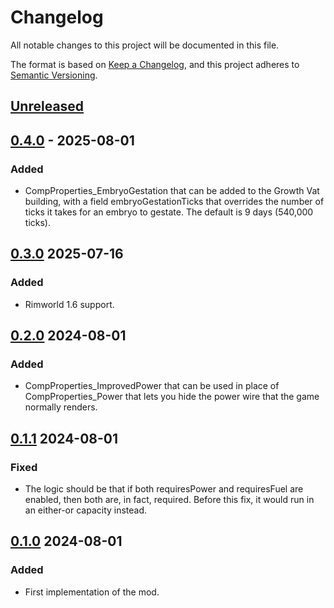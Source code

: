 # Changelog

All notable changes to this project will be documented in this file.

The format is based on [Keep a Changelog](https://keepachangelog.com/en/1.0.0/),
and this project adheres to [Semantic Versioning](https://semver.org/spec/v2.0.0.html).

## [Unreleased]

## [0.4.0] - 2025-08-01

### Added

-   CompProperties_EmbryoGestation that can be added to the Growth Vat building, with a field embryoGestationTicks that overrides the number of ticks it takes for an embryo to gestate. The default is 9 days (540,000 ticks).

## [0.3.0] 2025-07-16

### Added

-   Rimworld 1.6 support.

## [0.2.0] 2024-08-01

### Added

-   CompProperties_ImprovedPower that can be used in place of CompProperties_Power that lets you hide the power wire that the game normally renders.

## [0.1.1] 2024-08-01

### Fixed

-   The logic should be that if both requiresPower and requiresFuel are enabled, then both are, in fact, required. Before this fix, it would run in an either-or capacity instead.

## [0.1.0] 2024-08-01

### Added

-   First implementation of the mod.

[Unreleased]: https://github.com/ilyvion/new-and-improved-xml-comps/compare/v0.4.0...HEAD
[0.4.0]: https://github.com/ilyvion/new-and-improved-xml-comps/compare/v0.3.0..v0.4.0
[0.3.0]: https://github.com/ilyvion/new-and-improved-xml-comps/compare/v0.2.0...v0.3.0
[0.2.0]: https://github.com/ilyvion/new-and-improved-xml-comps/compare/v0.1.1...v0.2.0
[0.1.1]: https://github.com/ilyvion/new-and-improved-xml-comps/compare/v0.1.0...v0.1.1
[0.1.0]: https://github.com/ilyvion/new-and-improved-xml-comps/releases/tag/v0.1.0
